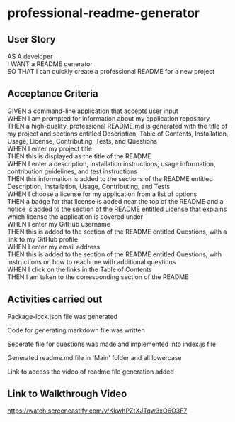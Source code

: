 # professional-readme-generator

## User Story

AS A developer<br>
I WANT a README generator<br>
SO THAT I can quickly create a professional README for a new project<br>

## Acceptance Criteria

GIVEN a command-line application that accepts user input<br>
WHEN I am prompted for information about my application repository<br>
THEN a high-quality, professional README.md is generated with the
title of my project and sections entitled Description, Table of Contents, Installation, Usage, License, Contributing, Tests, and Questions<br>
WHEN I enter my project title<br>
THEN this is displayed as the title of the README<br>
WHEN I enter a description, installation instructions, usage information, contribution guidelines, and test instructions<br>
THEN this information is added to the sections of the README entitled Description, Installation, Usage, Contributing, and Tests<br>
WHEN I choose a license for my application from a list of options<br>
THEN a badge for that license is added near the top of the README and a notice is added to the section of the README entitled License that explains which license the application is covered under<br>
WHEN I enter my GitHub username<br>
THEN this is added to the section of the README entitled Questions, with a link to my GitHub profile<br>
WHEN I enter my email address<br>
THEN this is added to the section of the README entitled Questions, with instructions on how to reach me with additional questions<br>
WHEN I click on the links in the Table of Contents<br>
THEN I am taken to the corresponding section of the README<br>

## Activities carried out

Package-lock.json file was generated

Code for generating markdown file was written

Seperate file for questions was made and implemented into index.js file

Generated readme.md file in 'Main' folder and all lowercase

Link to access the video of readme file generation added

## Link to Walkthrough Video

https://watch.screencastify.com/v/KkwhPZtXJTqw3xO6O3F7
